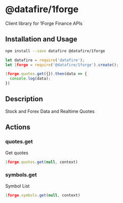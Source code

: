 # @datafire/1forge

Client library for 1Forge Finance APIs

## Installation and Usage
```bash
npm install --save datafire @datafire/1forge
```

```js
let datafire = require('datafire');
let 1forge = require('@datafire/1forge').create();

1forge.quotes.get({}).then(data => {
  console.log(data);
})
```

## Description
Stock and Forex Data and Realtime Quotes

## Actions
### quotes.get
Get quotes


```js
1forge.quotes.get(null, context)
```


### symbols.get
Symbol List


```js
1forge.symbols.get(null, context)
```


